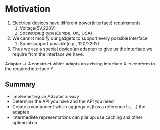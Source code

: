 # Motivation
1. Electrical devices have different power(interface) requirements
   1. Voltage(5V,220V)
   2. Socket/plug type(Europe, UK, USA)
2. We cannot modify our gadgets to support every possible interface
   1. Some support possible(e.g., 120/220V)
3. Thus we use a special device(an adapter) to give us the interface we require from the interface we have.

Adapter -> A construct which adapts an existing interface X to conform to the required interface Y.

## Summary
- Implementing an Adapter is easy
- Determine the API you have and the API you need
- Create a component which aggregates(has a reference to, ...) the adaptee
- Intermediate representations can pile up: use caching and other optimization. 